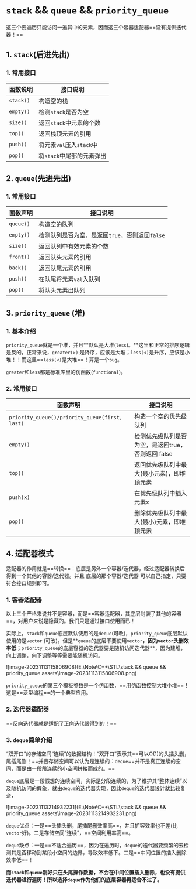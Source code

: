 # `stack` && `queue` && `priority_queue`

这三个要遍历只能访问一遍其中的元素，因而这三个容器适配器==没有提供迭代器！==

## 1. `stack`(后进先出)

### 1. 常用接口

| 函数说明   | 接口说明                  |
| ---------- | ------------------------- |
| `stack() ` | 构造空的栈                |
| `empty() ` | 检测`stack`是否为空       |
| `size() `  | 返回`stack`中元素的个数   |
| `top() `   | 返回栈顶元素的引用        |
| `push() `  | 将元素`val`压入`stack`中  |
| `pop() `   | 将`stack`中尾部的元素弹出 |

## 2. `queue`(先进先出)

### 1. 常用接口

| 函数声明   | 接口说明                                        |
| ---------- | ----------------------------------------------- |
| `queue() ` | 构造空的队列                                    |
| `empty() ` | 检测队列是否为空，是返回`true`，否则返回`false` |
| `size() `  | 返回队列中有效元素的个数                        |
| `front() ` | 返回队头元素的引用                              |
| `back() `  | 返回队尾元素的引用                              |
| `push() `  | 在队尾将元素`val`入队列                         |
| `pop() `   | 将队头元素出队列                                |

## 3. `priority_queue` (堆)

### 1. 基本介绍

`priority_queue`就是一个堆，并且**默认是大堆(`less`)。**这里和正常的排序逻辑是反的，正常来说，`greater(>)` 是降序，应该是大堆；`less(<)`是升序，应该是小堆！！而这里==`less(<)`是大堆==！算是一个`bug`。

`greater`和`less`都是标准库里的仿函数(`functional`)。

### 2. 常用接口

| 函数声明                                        | 接口说明                                           |
| ----------------------------------------------- | -------------------------------------------------- |
| `priority_queue()/priority_queue(first, last) ` | 构造一个空的优先级队列                             |
| `empty()`                                       | 检测优先级队列是否为空，是返回true，否则返回 false |
| `top()`                                         | 返回优先级队列中最大(最小元素)，即堆顶元素         |
| `push(x) `                                      | 在优先级队列中插入元素x                            |
| `pop() `                                        | 删除优先级队列中最大(最小)元素，即堆顶元素         |

## 4. 适配器模式 

适配器的作用就是==转换==：底层是另外一个容器/迭代器，经过适配器转换后得到一个其他的容器/迭代器。并且 底层的那个容器/迭代器 可以自己指定，只要符合接口规则即可。

### 1. 容器适配器

以上三个严格来说并不是容器，而是==容器适配器，其底层封装了其他的容器==，对用户来说是隐藏的。我们只是通过接口使用而已！

实际上，`stack`和`queue`底层默认使用的是`deque`(可改)，`priority_queue`底层默认使用的是`vector` (可改)。但是**`queue`的底层不要使用`vector`**，因为`vector`头删效率低；**`priority_queue`的底层容器的迭代器要是随机访问迭代器**，因为建堆，向上调整，向下调整等等需要能随机访问。

![image-20231113115806908](E:\Note\C++\STL\stack && queue && priority_queue.assets\image-20231113115806908.png)

`priority_queue`的第三个模板参数是一个仿函数，==用仿函数控制大堆小堆==！这是==泛型编程==的一个典型应用。

### 2. 迭代器适配器

==反向迭代器就是适配了正向迭代器得到的！==

### 3. `deque`简单介绍

“双开口”的存储空间“连续”的数据结构！“双开口”表示其==可以O(1)的头插头删，尾插尾删！==并且存储空间可以认为是连续的：`deque`==并不是真正连续的空间，而是由一段段连续的小空间拼接而成的。==

`deque`底层是一段假想的连续空间，实际是分段连续的，为了维护其“整体连续”以及随机访问的假象，就由`deque`的迭代器实现，因此`deque`的迭代器设计就比较复杂，  

![image-20231113214932231](E:\Note\C++\STL\stack && queue && priority_queue.assets\image-20231113214932231.png)

`deque`优点：一是==头插头删，尾插尾删效率高==，并且扩容效率也不差(比`vector`好)。二是存储空间“连续”，==空间利用率高==。

`deque`缺点：一是==不适合遍历==，因为在遍历时，`deque`的迭代器要频繁的去检测其是否移动到某段小空间的边界，导致效率低下。二是==中间位置的插入删除效率低==！ 

**而`stack`和`queue`刚好只在头尾操作数据，不会在中间位置插入删除，也没有提供迭代器进行遍历！所以选择`deque`作为他们的底层容器再适合不过了。**











